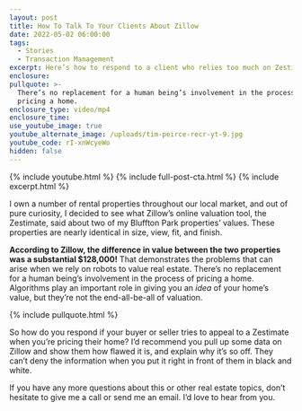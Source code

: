 ```yaml
---
layout: post
title: How To Talk To Your Clients About Zillow
date: 2022-05-02 06:00:00
tags:
  - Stories
  - Transaction Management
excerpt: Here’s how to respond to a client who relies too much on Zestimates.
enclosure:
pullquote: >-
  There’s no replacement for a human being’s involvement in the process of
  pricing a home.
enclosure_type: video/mp4
enclosure_time:
use_youtube_image: true
youtube_alternate_image: /uploads/tim-peirce-recr-yt-9.jpg
youtube_code: rI-xnWcyeWo
hidden: false
---
```

{% include youtube.html %} {% include full-post-cta.html %} {% include excerpt.html %}

I own a number of rental properties throughout our local market, and out of pure curiosity, I decided to see what Zillow’s online valuation tool, the Zestimate, said about two of my Bluffton Park properties’ values. These properties are nearly identical in size, view, fit, and finish.

**According to Zillow, the difference in value between the two properties was a substantial $128,000\!** That demonstrates the problems that can arise when we rely on robots to value real estate. There’s no replacement for a human being’s involvement in the process of pricing a home. Algorithms play an important role in giving you an *idea* of your home’s value, but they’re not the end-all-be-all of valuation.

{% include pullquote.html %}

So how do you respond if your buyer or seller tries to appeal to a Zestimate when you’re pricing their home? I’d recommend you pull up some data on Zillow and show them how flawed it is, and explain why it’s so off. They can’t deny the information when you put it right in front of them in black and white.

If you have any more questions about this or other real estate topics, don’t hesitate to give me a call or send me an email. I’d love to hear from you.

